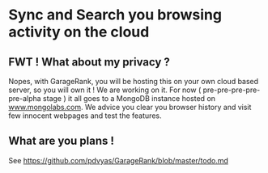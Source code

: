 
Sync and Search you browsing activity on the cloud
==================================================

FWT ! What about my privacy ?
-----------------------------

Nopes, with GarageRank, you will be hosting this on your own cloud based server, so you will own it ! We are working on it. For now ( pre-pre-pre-pre-pre-alpha stage ) it all goes to a MongoDB instance hosted on www.mongolabs.com. We advice you clear you browser history and visit few innocent webpages and test the features.



What are you plans !
--------------------

See https://github.com/pdvyas/GarageRank/blob/master/todo.md

